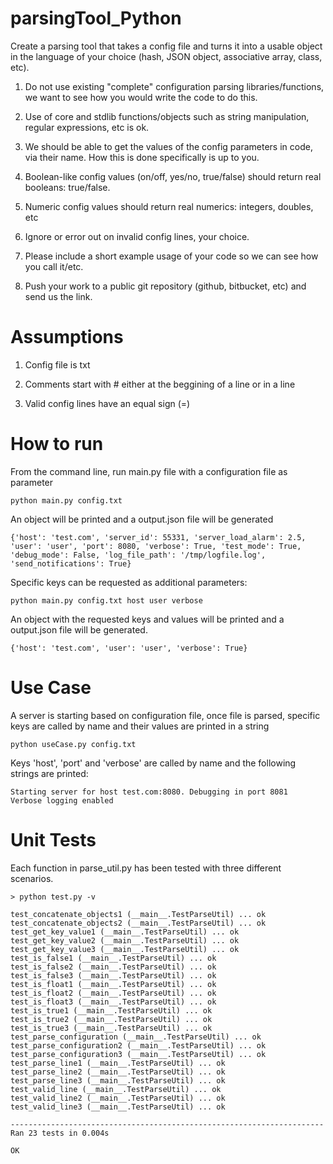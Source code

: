 # parsingTool_Python

Create a parsing tool that takes a config file and turns it into a usable object in the language of your choice (hash, JSON object, associative array, class, etc).

1. Do not use existing "complete" configuration parsing libraries/functions, we want to see how you would write the code to do this.

2. Use of core and stdlib functions/objects such as string manipulation, regular expressions, etc is ok.

3. We should be able to get the values of the config parameters in code, via their name. How this is done specifically is up to you.

4. Boolean-like config values (on/off, yes/no, true/false) should return real booleans: true/false.

5. Numeric config values should return real numerics: integers, doubles, etc

6. Ignore or error out on invalid config lines, your choice.

7. Please include a short example usage of your code so we can see how you call it/etc.

8. Push your work to a public git repository (github, bitbucket, etc) and send us the link.

# Assumptions

1. Config file is txt

2. Comments start with # either at the beggining of a line or in a line

3. Valid config lines have an equal sign (=)

# How to run

From the command line, run main.py file with a configuration file as parameter
```
python main.py config.txt
```
An object will be printed and a output.json file will be generated
```
{'host': 'test.com', 'server_id': 55331, 'server_load_alarm': 2.5, 'user': 'user', 'port': 8080, 'verbose': True, 'test_mode': True, 'debug_mode': False, 'log_file_path': '/tmp/logfile.log', 'send_notifications': True}
```
Specific keys can be requested as additional parameters:
```
python main.py config.txt host user verbose
```
An object with the requested keys and values will be printed and a output.json file will be generated.
```
{'host': 'test.com', 'user': 'user', 'verbose': True}
```

# Use Case

A server is starting based on configuration file, once file is parsed, specific keys are called by name and their values are printed in a string
```
python useCase.py config.txt
```
Keys 'host', 'port' and 'verbose' are called by name and the following strings are printed:
```
Starting server for host test.com:8080. Debugging in port 8081
Verbose logging enabled
```

# Unit Tests

Each function in parse_util.py has been tested with three different scenarios.

```
> python test.py -v

test_concatenate_objects1 (__main__.TestParseUtil) ... ok
test_concatenate_objects2 (__main__.TestParseUtil) ... ok
test_get_key_value1 (__main__.TestParseUtil) ... ok
test_get_key_value2 (__main__.TestParseUtil) ... ok
test_get_key_value3 (__main__.TestParseUtil) ... ok
test_is_false1 (__main__.TestParseUtil) ... ok
test_is_false2 (__main__.TestParseUtil) ... ok
test_is_false3 (__main__.TestParseUtil) ... ok
test_is_float1 (__main__.TestParseUtil) ... ok
test_is_float2 (__main__.TestParseUtil) ... ok
test_is_float3 (__main__.TestParseUtil) ... ok
test_is_true1 (__main__.TestParseUtil) ... ok
test_is_true2 (__main__.TestParseUtil) ... ok
test_is_true3 (__main__.TestParseUtil) ... ok
test_parse_configuration (__main__.TestParseUtil) ... ok
test_parse_configuration2 (__main__.TestParseUtil) ... ok
test_parse_configuration3 (__main__.TestParseUtil) ... ok
test_parse_line1 (__main__.TestParseUtil) ... ok
test_parse_line2 (__main__.TestParseUtil) ... ok
test_parse_line3 (__main__.TestParseUtil) ... ok
test_valid_line (__main__.TestParseUtil) ... ok
test_valid_line2 (__main__.TestParseUtil) ... ok
test_valid_line3 (__main__.TestParseUtil) ... ok

----------------------------------------------------------------------
Ran 23 tests in 0.004s

OK
```
